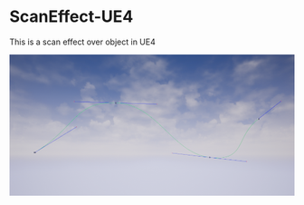 # ScanEffect-UE4
This is a scan effect over object in UE4

![alt text](https://github.com/tigershan1130/UE4SplineHelper/blob/master/ConstructBezierWithCatmullRomMod.jpg)

